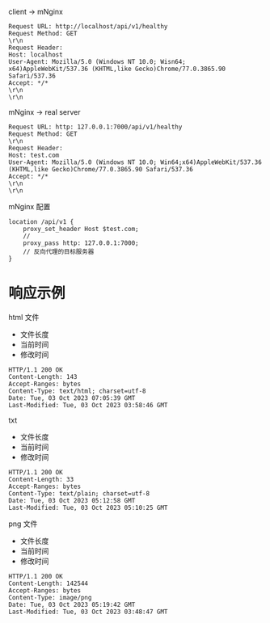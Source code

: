 client -> mNginx

```text
Request URL: http://localhost/api/v1/healthy
Request Method: GET
\r\n
Request Header:
Host: localhost
User-Agent: Mozilla/5.0 (Windows NT 10.0; Wisn64;
x64)AppleWebKit/537.36 (KHTML,like Gecko)Chrome/77.0.3865.90 Safari/537.36
Accept: */*
\r\n
\r\n
```

mNginx -> real server

```text
Request URL: http: 127.0.0.1:7000/api/v1/healthy
Request Method: GET
\r\n
Request Header:
Host: test.com
User-Agent: Mozilla/5.0 (Windows NT 10.0; Win64;x64)AppleWebKit/537.36 (KHTML,like Gecko)Chrome/77.0.3865.90 Safari/537.36
Accept: */*
\r\n
\r\n
```

mNginx 配置

```text
location /api/v1 {
    proxy_set_header Host $test.com;
    // 
    proxy_pass http: 127.0.0.1:7000;
    // 反向代理的目标服务器
}
```

# 响应示例

html 文件

- 文件长度
- 当前时间
- 修改时间

```text
HTTP/1.1 200 OK
Content-Length: 143
Accept-Ranges: bytes
Content-Type: text/html; charset=utf-8
Date: Tue, 03 Oct 2023 07:05:39 GMT
Last-Modified: Tue, 03 Oct 2023 03:58:46 GMT
```

txt

- 文件长度
- 当前时间
- 修改时间

```text
HTTP/1.1 200 OK
Content-Length: 33
Accept-Ranges: bytes
Content-Type: text/plain; charset=utf-8
Date: Tue, 03 Oct 2023 05:12:58 GMT
Last-Modified: Tue, 03 Oct 2023 05:10:25 GMT
```

png 文件

- 文件长度
- 当前时间
- 修改时间

```text
HTTP/1.1 200 OK
Content-Length: 142544
Accept-Ranges: bytes
Content-Type: image/png
Date: Tue, 03 Oct 2023 05:19:42 GMT
Last-Modified: Tue, 03 Oct 2023 03:48:47 GMT
```
